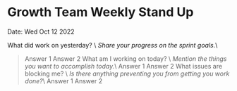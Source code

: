 # **Growth Team Weekly Stand Up**
Date: Wed Oct 12 2022

What did work on yesterday? \\
_Share your progress on the sprint goals._\\
> Answer 1
> Answer 2
What am I working on today? \\
_Mention the things you want to accomplish today._\\
> Answer 1
> Answer 2
What issues are blocking me? \\
_Is there anything preventing you from getting you work done?_\\
> Answer 1
> Answer 2
